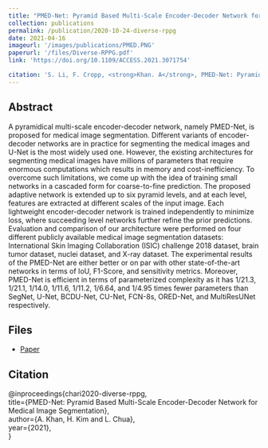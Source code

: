 ```yaml
---
title: "PMED-Net: Pyramid Based Multi-Scale Encoder-Decoder Network for Medical Image Segmentation"
collection: publications
permalink: /publication/2020-10-24-diverse-rppg
date: 2021-04-16
imageurl: '/images/publications/PMED.PNG'
paperurl: '/files/Diverse-RPPG.pdf'
link: 'https://doi.org/10.1109/ACCESS.2021.3071754'

citation: 'S. Li, F. Cropp, <strong>Khan. A</strong>, PMED-Net: Pyramid Based Multi-Scale Encoder-Decoder Network for Medical Image Segmentation; <i>IEEE Access ,2021</i>(11). doi:10.1109/ACCESS.2021.3071754'
---
```



## Abstract
A pyramidical multi-scale encoder-decoder network, namely PMED-Net, is proposed for medical image segmentation. Different variants of encoder-decoder networks are in practice for segmenting the medical images and U-Net is the most widely used one. However, the existing architectures for segmenting medical images have millions of parameters that require enormous computations which results in memory and cost-inefficiency. To overcome such limitations, we come up with the idea of training small networks in a cascaded form for coarse-to-fine prediction. The proposed adaptive network is extended up to six pyramid levels, and at each level, features are extracted at different scales of the input image. Each lightweight encoder-decoder network is trained independently to minimize loss, where succeeding level networks further refine the prior predictions. Evaluation and comparison of our architecture were performed on four different publicly available medical image segmentation datasets: International Skin Imaging Collaboration
(ISIC) challenge 2018 dataset, brain tumor dataset, nuclei dataset, and X-ray dataset. The experimental results of the PMED-Net are either better or on par with other state-of-the-art networks in terms of IoU, F1-Score, and sensitivity metrics. Moreover, PMED-Net is efficient in terms of parameterized complexity as it has 1/21.3, 1/21.1, 1/14.0, 1/11.6, 1/11.2, 1/6.64, and 1/4.95 times fewer parameters than SegNet, U-Net, BCDU-Net, CU-Net, FCN-8s, ORED-Net, and MultiResUNet respectively.

## Files
- [Paper](/files//files/PMED-Net.pdf)

## Citation
@inproceedings{chari2020-diverse-rppg,<br>
    title={PMED-Net: Pyramid Based Multi-Scale Encoder-Decoder Network for Medical Image Segmentation}, <br>
    author={A. Khan, H. Kim and L. Chua},<br>
    year={2021},<br>
}
